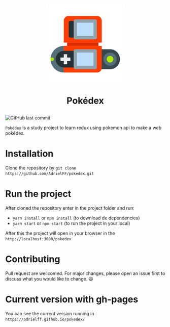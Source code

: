 <h1 align="center">
  <img width="250" height="auto" src="/images/pokedex.png">
  
   Pokédex
</h1>

![GitHub last commit](https://img.shields.io/github/last-commit/AdrielFF/pokedex)

`Pokédex` is a study project to learn redux using pokemon api to make a web pokédex.

# Installation

Clone the repository by `git clone https://github.com/AdrielFF/pokedex.git`

# Run the project
After cloned the repository enter in the project folder and run:
- `yarn install` or `npm install` (to download de dependencies)
- `yarn start` or `npm start` (to run the project in your local)

After this the project will open in your browser in the `http://localhost:3000/pokedex` 

# Contributing
Pull request are wellcomed. For major changes, please open an issue first to discuss what you would like to change. 😃

# Current version with gh-pages
You can see the current version running in `https://adrielff.github.io/pokedex/`
